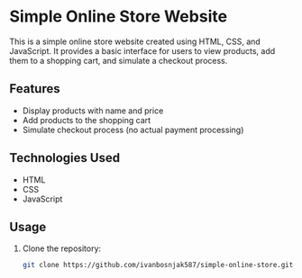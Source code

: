 # Simple Online Store Website

This is a simple online store website created using HTML, CSS, and JavaScript. It provides a basic interface for users to view products, add them to a shopping cart, and simulate a checkout process.

## Features

- Display products with name and price
- Add products to the shopping cart
- Simulate checkout process (no actual payment processing)

## Technologies Used

- HTML
- CSS
- JavaScript

## Usage

1. Clone the repository:

   ```bash
   git clone https://github.com/ivanbosnjak587/simple-online-store.git
